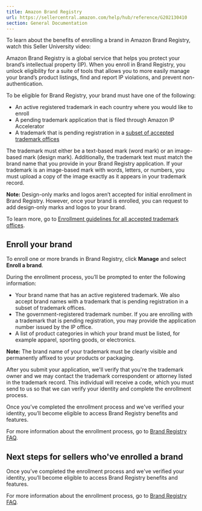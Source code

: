 ```yaml
---
title: Amazon Brand Registry
url: https://sellercentral.amazon.com/help/hub/reference/G202130410
section: General Documentation
---
```


To learn about the benefits of enrolling a brand in Amazon Brand Registry,
watch this Seller University video:

Amazon Brand Registry is a global service that helps you protect your brand’s
intellectual property (IP). When you enroll in Brand Registry, you unlock
eligibility for a suite of tools that allows you to more easily manage your
brand’s product listings, find and report IP violations, and prevent non-
authentication.

To be eligible for Brand Registry, your brand must have one of the following:

  * An active registered trademark in each country where you would like to enroll
  * A pending trademark application that is filed through Amazon IP Accelerator
  * A trademark that is pending registration in a [subset of accepted trademark offices](/help/hub/reference/GHUDSVJLN4U9WY8Z)

The trademark must either be a text-based mark (word mark) or an image-based
mark (design mark). Additionally, the trademark text must match the brand name
that you provide in your Brand Registry application. If your trademark is an
image-based mark with words, letters, or numbers, you must upload a copy of
the image exactly as it appears in your trademark record.

**Note:** Design-only marks and logos aren’t accepted for initial enrollment
in Brand Registry. However, once your brand is enrolled, you can request to
add design-only marks and logos to your brand.

To learn more, go to [Enrollment guidelines for all accepted trademark
offices](/help/hub/reference/GHUDSVJLN4U9WY8Z).

## Enroll your brand

To enroll one or more brands in Brand Registry, click **Manage** and select
**Enroll a brand**.

During the enrollment process, you’ll be prompted to enter the following
information:

  * Your brand name that has an active registered trademark. We also accept brand names with a trademark that is pending registration in a subset of trademark offices. 
  * The government-registered trademark number. If you are enrolling with a trademark that is pending registration, you may provide the application number issued by the IP office. 
  * A list of product categories in which your brand must be listed, for example apparel, sporting goods, or electronics.

**Note:** The brand name of your trademark must be clearly visible and
permanently affixed to your products or packaging.

After you submit your application, we'll verify that you're the trademark
owner and we may contact the trademark correspondent or attorney listed in the
trademark record. This individual will receive a code, which you must send to
us so that we can verify your identity and complete the enrollment process.

Once you’ve completed the enrollment process and we've verified your identity,
you’ll become eligible to access Brand Registry benefits and features.

For more information about the enrollment process, go to [Brand Registry
FAQ](/help/hub/reference/G7XU99JWVLB645MU).

## Next steps for sellers who've enrolled a brand

Once you’ve completed the enrollment process and we've verified your identity,
you’ll become eligible to access Brand Registry benefits and features.

For more information about the enrollment process, go to [Brand Registry
FAQ](/gp/help/G7XU99JWVLB645MU).


